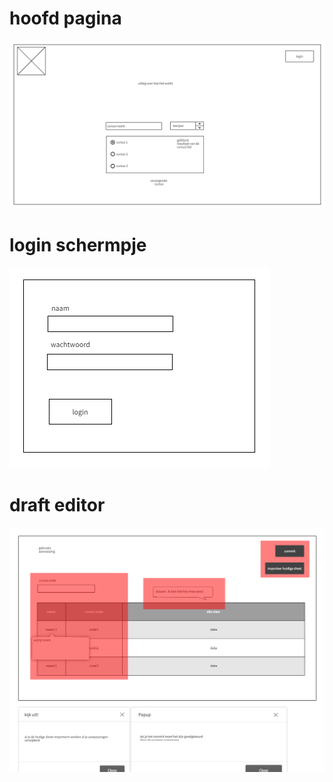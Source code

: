 # hoofd pagina

![wireframe van de hoofdpagina](/docs/fotos/wireframe1.png)

# login schermpje

![wireframe van het login scherm](/docs/fotos/wireframe2.png)

# draft editor

![wireframe van de draft editor](/docs/fotos/wireframe3.png)
